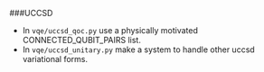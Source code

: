 ###UCCSD
- In `vqe/uccsd_qoc.py` use a physically motivated CONNECTED_QUBIT_PAIRS list.
- In `vqe/uccsd_unitary.py` make a system to handle other uccsd variational forms.
